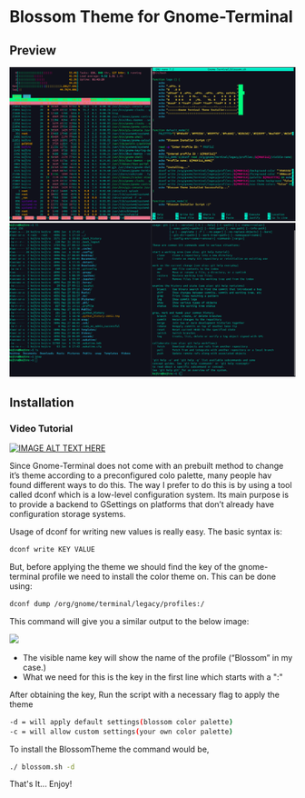 # Blossom Theme for Gnome-Terminal

## Preview
![](./screenshot01.png)
![](./screenshot02.png)

## Installation

### Video Tutorial
[![IMAGE ALT TEXT HERE](https://img.youtube.com/vi/QnmH9u86LfI/0.jpg)](https://www.youtube.com/watch?v=QnmH9u86LfI)

Since Gnome-Terminal does not come with an prebuilt method to change it’s theme according to a preconfigured colo palette, many people hav found different ways to do this. The way I prefer to do this is by using a tool called dconf which is a low-level configuration system. Its main purpose is to provide a backend to GSettings on platforms that don’t already have configuration storage systems.

Usage of dconf for writing new values is really easy. The basic syntax is:

```bash
dconf write KEY VALUE
```

But, before applying the theme we should find the key of the gnome-terminal profile we need to install the color theme on. This can be done using:

```bash
dconf dump /org/gnome/terminal/legacy/profiles:/
```

This command will give you a similar output to the below image:

![](https://jmslp-sources.netlify.app/JMSLP-Blog/assets/dconf/dconf.png)

- The visible name key will show the name of the profile (“Blossom” in my case.)
- What we need for this is the key in the first line which starts with a ":"

After obtaining the key, Run the script with a necessary flag to apply the theme

```bash
-d = will apply default settings(blossom color palette)
-c = will allow custom settings(your own color palette)
```

To install the BlossomTheme the command would be, 
```bash
./ blossom.sh -d
```

That's It...
Enjoy!
